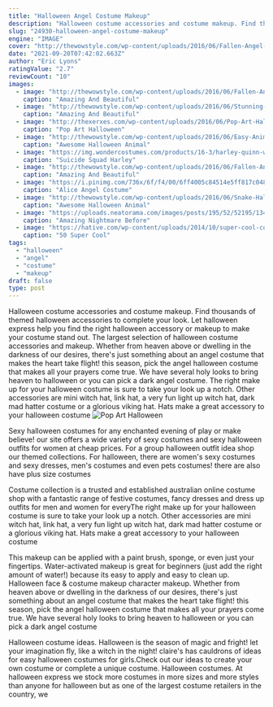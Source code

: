 ```yaml
---
title: "Halloween Angel Costume Makeup"
description: "Halloween costume accessories and costume makeup. Find thousands of themed halloween accessories to complete your look. Let halloween express help you find the right halloween accessory or makeup to make your costume stand out. The largest selection of halloween costume accessories and makeup"
slug: "24930-halloween-angel-costume-makeup"
engine: "IMAGE"
cover: "http://thewowstyle.com/wp-content/uploads/2016/06/Fallen-Angel-Halloween-Makeup.png"
date: "2021-09-20T07:42:02.663Z"
author: "Eric Lyons"
ratingValue: "2.7"
reviewCount: "10"
images:
  - image: "http://thewowstyle.com/wp-content/uploads/2016/06/Fallen-Angel-Halloween-Makeup.png"
    caption: "Amazing And Beautiful"
  - image: "http://thewowstyle.com/wp-content/uploads/2016/06/Stunning-Angel-Halloween-Makeup.jpg"
    caption: "Amazing And Beautiful"
  - image: "http://thexerxes.com/wp-content/uploads/2016/06/Pop-Art-Halloween-Make-up.jpg"
    caption: "Pop Art Halloween"
  - image: "http://thewowstyle.com/wp-content/uploads/2016/06/Easy-Animal-Halloween-Makeup.jpg"
    caption: "Awesome Halloween Animal"
  - image: "https://img.wondercostumes.com/products/16-3/harley-quinn-wig-93.jpg"
    caption: "Suicide Squad Harley"
  - image: "http://thewowstyle.com/wp-content/uploads/2016/06/Fallen-Angel-Halloween-Makeup-Ideas.jpg"
    caption: "Amazing And Beautiful"
  - image: "https://i.pinimg.com/736x/6f/f4/00/6ff4005c84514e5ff817c048a7cc4b7c.jpg"
    caption: "Alice Angel Costume"
  - image: "http://thewowstyle.com/wp-content/uploads/2016/06/Snake-Halloween-Makeup.jpg"
    caption: "Awesome Halloween Animal"
  - image: "https://uploads.neatorama.com/images/posts/195/52/52195/1347250822-0.jpg"
    caption: "Amazing Nightmare Before"
  - image: "https://hative.com/wp-content/uploads/2014/10/super-cool-costume-ideas/29-baby-referee-halloween-costume.jpg"
    caption: "50 Super Cool"
tags:
  - "halloween"
  - "angel"
  - "costume"
  - "makeup"
draft: false
type: post
---
```


Halloween costume accessories and costume makeup. Find thousands of themed halloween accessories to complete your look. Let halloween express help you find the right halloween accessory or makeup to make your costume stand out. The largest selection of halloween costume accessories and makeup. Whether from heaven above or dwelling in the darkness of our desires, there's just something about an angel costume that makes the heart take flight! this season, pick the angel halloween costume that makes all your prayers come true. We have several holy looks to bring heaven to halloween or you can pick a dark angel costume. The right make up for your halloween costume is sure to take your look up a notch. Other accessories are mini witch hat, link hat, a very fun light up witch hat, dark mad hatter costume or a glorious viking hat. Hats make a great accessory to your halloween costume
![Pop Art Halloween](http://thexerxes.com/wp-content/uploads/2016/06/Pop-Art-Halloween-Make-up.jpg "Pop Art Halloween")

Sexy halloween costumes for any enchanted evening of play or make believe! our site offers a wide variety of sexy costumes and sexy halloween outfits for women at cheap prices. For a group halloween outfit idea shop our themed collections. For halloween, there are women&#39;s sexy costumes and sexy dresses, men&#39;s costumes and even pets costumes! there are also have plus size costumes
<!--inArticleAds-->

<!--galleryOne-->

Costume collection is a trusted and established australian online costume shop with a fantastic range of festive costumes, fancy dresses and dress up outfits for men and women for everyThe right make up for your halloween costume is sure to take your look up a notch. Other accessories are mini witch hat, link hat, a very fun light up witch hat, dark mad hatter costume or a glorious viking hat. Hats make a great accessory to your halloween costume
<!--inArticleAds-->

<!--galleryTwo-->

This makeup can be applied with a paint brush, sponge, or even just your fingertips. Water-activated makeup is great for beginners (just add the right amount of water!) because its easy to apply and easy to clean up. Halloween face & costume makeup character makeup. Whether from heaven above or dwelling in the darkness of our desires, there's just something about an angel costume that makes the heart take flight! this season, pick the angel halloween costume that makes all your prayers come true. We have several holy looks to bring heaven to halloween or you can pick a dark angel costume
<!--galleryThree-->

Halloween costume ideas. Halloween is the season of magic and fright! let your imagination fly, like a witch in the night! claire's has cauldrons of ideas for easy halloween costumes for girls.Check out our ideas to create your own costume or complete a unique costume. Halloween costumes. At halloween express we stock more costumes in more sizes and more styles than anyone for halloween but as one of the largest costume retailers in the country, we
